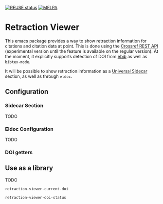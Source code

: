 [![REUSE status](https://api.reuse.software/badge/git.sr.ht/~swflint/retraction-viewer)](https://api.reuse.software/info/git.sr.ht/~swflint/retraction-viewer)
[![MELPA](https://melpa.org/packages/retraction-viewer-badge.svg)](https://melpa.org/#/retraction-viewer)

# Retraction Viewer

This emacs package provides a way to show retraction information for citations and citation data at point.
This is done using the [Crossref REST API](https://www.crossref.org/documentation/retrieve-metadata/rest-api/) (experimental version until the feature is available on the regular version).
At the moment, it explicitly supports detection of DOI from [ebib](http://joostkremers.github.io/ebib/) as well as `bibtex-mode`.

It will be possible to show retraction information as a [Universal Sidecar](https://git.sr.ht/~swflint/emacs-universal-sidecar) section, as well as through `eldoc`.

## Configuration

### Sidecar Section

TODO

### Eldoc Configuration

TODO

### DOI getters

## Use as a library

TODO

`retraction-viewer-current-doi`

`retraction-viewer-doi-status`

